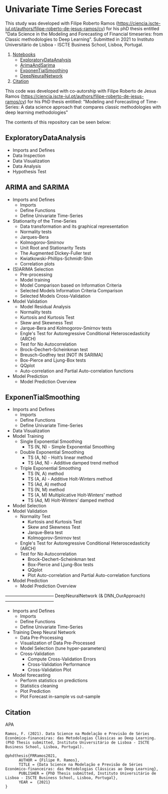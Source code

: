 # Univariate Time Series Forecast

This study was developed with Filipe Roberto Ramos (https://ciencia.iscte-iul.pt/authors/filipe-roberto-de-jesus-ramos/cv) for his phD thesis entitled "Data Science in the Modeling and Forecasting of Financial timeseries: from Classic methodologies to Deep Learning". Submitted in 2021 to Instituto Universitário de Lisboa - ISCTE Business School, Lisboa, Portugal.


<!-- TABLE OF CONTENTS -->

<ol>
  <li>
    <a href="#Notebooks">Notebooks</a>
    <ul>
      <li><a href="#ExploratoryDataAnalysis">ExploratoryDataAnalysis</a></li>
      <li><a href="#Arima-and-Sarima">ArimaAndSarima</a></li>
      <li><a href="#ExponenTialSmoothing">ExponenTialSmoothing</a></li>
      <li><a href="#DeepNeuralNetwork">DeepNeuralNetwork</a></li>
    </ul>
  </li>
  <li><a href="#Citation">Citation</a></li>
</ol>

This code was developed with co-autorship with Filipe Roberto de Jesus Ramos (https://ciencia.iscte-iul.pt/authors/filipe-roberto-de-jesus-ramos/cv) for his PhD thesis entitled: "Modeling and Forecasting of Time-Series: A data science approach that compares classic methodologies with deep learning methodologies"

The contents of this repository can be seen below:

## ExploratoryDataAnalysis
* Imports and Defines
* Data Inspection
* Data Visualization
* Data Analysis
* Hypothesis Test

## ARIMA and SARIMA 
* Imports and Defines
  * Imports
  * Define Functions
  * Define Univariate Time-Series
* Stationarity of the Time-Series
  * Data transformation and its graphical representation
  * Normality tests
   * Jarques-Bera
   * Kolmogorov-Smirnov
  * Unit Root and Stationarity Tests
   * The Augmented Dickey-Fuller test
   * Kwiatkowski-Phillips-Schmidt-Shin
  * Correlation plots
* (S)ARIMA Selection
  * Pre-processing
  * Model training
  * Model Comparison based on Information Criteria
  * Selected Models Information Criteria Comparison
  * Selected Models Cross-Validation
* Model Validation
  * Model Residual Analysis
  * Normality tests
   * Kurtosis and Kurtosis Test
   * Skew and Skewness Test
   * Jarque-Bera and Kolmogorov-Smirnov tests
  * Engle's Test for Autoregressive Conditional Heteroscedasticity (ARCH)
  * Test for No Autocorrelation
   * Brock–Dechert–Scheinkman test
   * Breusch-Godfrey test [NOT IN SARIMA]
   * Box-Pierce and Ljung-Box tests
   * QQplot
   * Auto-correlation and Partial Auto-correlation functions
* Model Prediction
  * Model Prediction Overview


## ExponenTialSmoothing
- Imports and Defines
  - Imports
  - Define Functions
  - Define Univariate Time-Series
- Data Visualization
- Model Training
  - Single Exponential Smoothing
    - TS (N, N) - Simple Exponential Smoothing
  - Double Exponential Smoothing
    - TS (A, N) - Holt’s linear method
    - TS (Ad, N) - Additive damped trend method
  - Triple Exponential Smoothing
    - TS (N, A) method
    - TS (A, A) - Additive Holt-Winters method
    - TS (Ad, A) method
    - TS (N, M) method
    - TS (A, M) Multiplicative Holt-Winters’ method
    - TS (Ad, M) Holt-Winters’ damped method
- Model Selection
- Model Validation
  - Normality Test
    - Kurtosis and Kurtosis Test
    - Skew and Skewness Test
    - Jarque-Bera test
    - Kolmogorov-Smirnov test
  - Engle's Test for Autoregressive Conditional Heteroscedasticity (ARCH)
  - Test for No Autocorrelation
    - Brock–Dechert–Scheinkman test
    - Box-Pierce and Ljung-Box tests
    - QQplot
    - Plot Auto-correlation and Partial Auto-correlation functions
- Model Prediction
  - Model Prediction Overview
  
  
——————————— DeepNeuralNetwork (& DNN_OurApproach) ———————————
- Imports and Defines
  - Imports
  - Define Functions
  - Define Univariate Time-Series
- Training Deep Neural Network
  - Data Pre-Processing
  - Visualization of Data Pre-Processed
  - Model Selection (tune hyper-parameters)
  - Cross-Validation
    - Compute Cross-Validation Errors
    - Cross-Validation Performance
    - Cross-Validation Plot
- Model forecasting
  - Perform statistics on predictions
  - Statistics cleaning
  - Plot Prediction
  - Plot Forecast in-sample vs out-sample


## Citation

APA 

`Ramos, F. (2021). Data Science na Modelação e Previsão de Séries Económico-financeiras: das Metodologias Clássicas ao Deep Learning. (PhD Thesis submitted, Instituto Universitário de Lisboa - ISCTE Business School, Lisboa, Portugal).`

```
@phdthesis{FRRamos2021,
      AUTHOR = {Filipe R. Ramos},
      TITLE = {Data Science na Modelação e Previsão de Séries Económico-financeiras: das Metodologias Clássicas ao Deep Learning},
      PUBLISHER = {PhD Thesis submitted, Instituto Universitário de Lisboa - ISCTE Business School, Lisboa, Portugal},
      YEAR =  {2021}
}
```
